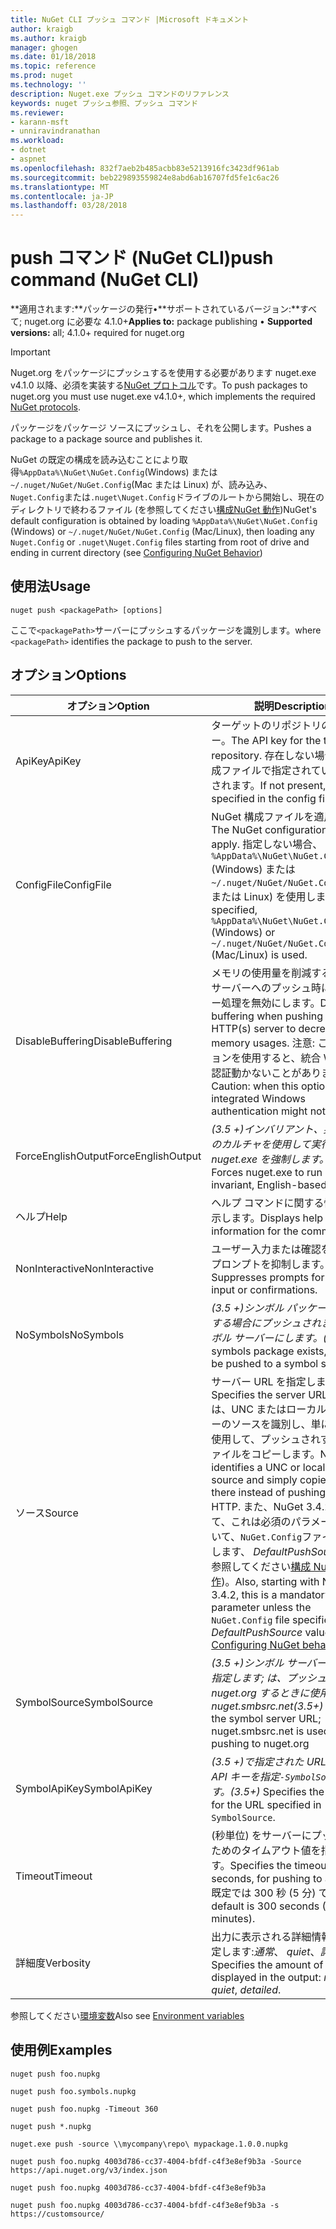 ```yaml
---
title: NuGet CLI プッシュ コマンド |Microsoft ドキュメント
author: kraigb
ms.author: kraigb
manager: ghogen
ms.date: 01/18/2018
ms.topic: reference
ms.prod: nuget
ms.technology: ''
description: Nuget.exe プッシュ コマンドのリファレンス
keywords: nuget プッシュ参照、プッシュ コマンド
ms.reviewer:
- karann-msft
- unniravindranathan
ms.workload:
- dotnet
- aspnet
ms.openlocfilehash: 832f7aeb2b485acbb83e5213916fc3423df961ab
ms.sourcegitcommit: beb229893559824e8abd6ab16707fd5fe1c6ac26
ms.translationtype: MT
ms.contentlocale: ja-JP
ms.lasthandoff: 03/28/2018
---
```

# <a name="push-command-nuget-cli"></a><span data-ttu-id="66395-104">push コマンド (NuGet CLI)</span><span class="sxs-lookup"><span data-stu-id="66395-104">push command (NuGet CLI)</span></span>

<span data-ttu-id="66395-105">**適用されます:**パッケージの発行&bullet;**サポートされているバージョン:**すべて; nuget.org に必要な 4.1.0+</span><span class="sxs-lookup"><span data-stu-id="66395-105">**Applies to:** package publishing &bullet; **Supported versions:** all; 4.1.0+ required for nuget.org</span></span>

> [!Important]
> <span data-ttu-id="66395-106">Nuget.org をパッケージにプッシュするを使用する必要があります nuget.exe v4.1.0 以降、必須を実装する[NuGet プロトコル](../api/nuget-protocols.md)です。</span><span class="sxs-lookup"><span data-stu-id="66395-106">To push packages to nuget.org you must use nuget.exe v4.1.0+, which implements the required [NuGet protocols](../api/nuget-protocols.md).</span></span>

<span data-ttu-id="66395-107">パッケージをパッケージ ソースにプッシュし、それを公開します。</span><span class="sxs-lookup"><span data-stu-id="66395-107">Pushes a package to a package source and publishes it.</span></span>

<span data-ttu-id="66395-108">NuGet の既定の構成を読み込むことにより取得`%AppData%\NuGet\NuGet.Config`(Windows) または`~/.nuget/NuGet/NuGet.Config`(Mac または Linux) が、読み込み、`Nuget.Config`または`.nuget\Nuget.Config`ドライブのルートから開始し、現在のディレクトリで終わるファイル (を参照してください[構成NuGet 動作](../consume-packages/configuring-nuget-behavior.md))</span><span class="sxs-lookup"><span data-stu-id="66395-108">NuGet's default configuration is obtained by loading `%AppData%\NuGet\NuGet.Config` (Windows) or `~/.nuget/NuGet/NuGet.Config` (Mac/Linux), then loading any `Nuget.Config` or `.nuget\Nuget.Config` files starting from root of drive and ending in current directory (see [Configuring NuGet Behavior](../consume-packages/configuring-nuget-behavior.md))</span></span>

## <a name="usage"></a><span data-ttu-id="66395-109">使用法</span><span class="sxs-lookup"><span data-stu-id="66395-109">Usage</span></span>

```cli
nuget push <packagePath> [options]
```

<span data-ttu-id="66395-110">ここで`<packagePath>`サーバーにプッシュするパッケージを識別します。</span><span class="sxs-lookup"><span data-stu-id="66395-110">where `<packagePath>` identifies the package to push to the server.</span></span>

## <a name="options"></a><span data-ttu-id="66395-111">オプション</span><span class="sxs-lookup"><span data-stu-id="66395-111">Options</span></span>

| <span data-ttu-id="66395-112">オプション</span><span class="sxs-lookup"><span data-stu-id="66395-112">Option</span></span> | <span data-ttu-id="66395-113">説明</span><span class="sxs-lookup"><span data-stu-id="66395-113">Description</span></span> |
| --- | --- |
| <span data-ttu-id="66395-114">ApiKey</span><span class="sxs-lookup"><span data-stu-id="66395-114">ApiKey</span></span> | <span data-ttu-id="66395-115">ターゲットのリポジトリの API キー。</span><span class="sxs-lookup"><span data-stu-id="66395-115">The API key for the target repository.</span></span> <span data-ttu-id="66395-116">存在しない場合は、構成ファイルで指定されているが使用されます。</span><span class="sxs-lookup"><span data-stu-id="66395-116">If not present,  the one specified in the config file is used.</span></span> |
| <span data-ttu-id="66395-117">ConfigFile</span><span class="sxs-lookup"><span data-stu-id="66395-117">ConfigFile</span></span> | <span data-ttu-id="66395-118">NuGet 構成ファイルを適用します。</span><span class="sxs-lookup"><span data-stu-id="66395-118">The NuGet configuration file to apply.</span></span> <span data-ttu-id="66395-119">指定しない場合、 `%AppData%\NuGet\NuGet.Config` (Windows) または`~/.nuget/NuGet/NuGet.Config`(Mac または Linux) を使用します。</span><span class="sxs-lookup"><span data-stu-id="66395-119">If not specified, `%AppData%\NuGet\NuGet.Config` (Windows) or `~/.nuget/NuGet/NuGet.Config` (Mac/Linux) is used.</span></span>|
| <span data-ttu-id="66395-120">DisableBuffering</span><span class="sxs-lookup"><span data-stu-id="66395-120">DisableBuffering</span></span> | <span data-ttu-id="66395-121">メモリの使用量を削減する http (s) サーバーへのプッシュ時にバッファー処理を無効にします。</span><span class="sxs-lookup"><span data-stu-id="66395-121">Disables buffering when pushing to an HTTP(s) server to decrease memory usages.</span></span> <span data-ttu-id="66395-122">注意: このオプションを使用すると、統合 Windows 認証動かないことがあります。</span><span class="sxs-lookup"><span data-stu-id="66395-122">Caution: when this option is used, integrated Windows authentication might not work.</span></span> |
| <span data-ttu-id="66395-123">ForceEnglishOutput</span><span class="sxs-lookup"><span data-stu-id="66395-123">ForceEnglishOutput</span></span> | <span data-ttu-id="66395-124">*(3.5 +)*インバリアント、英語ベースのカルチャを使用して実行する nuget.exe を強制します。</span><span class="sxs-lookup"><span data-stu-id="66395-124">*(3.5+)* Forces nuget.exe to run using an invariant, English-based culture.</span></span> |
| <span data-ttu-id="66395-125">ヘルプ</span><span class="sxs-lookup"><span data-stu-id="66395-125">Help</span></span> | <span data-ttu-id="66395-126">ヘルプ コマンドに関する情報を表示します。</span><span class="sxs-lookup"><span data-stu-id="66395-126">Displays help information for the command.</span></span> |
| <span data-ttu-id="66395-127">NonInteractive</span><span class="sxs-lookup"><span data-stu-id="66395-127">NonInteractive</span></span> | <span data-ttu-id="66395-128">ユーザー入力または確認を要求するプロンプトを抑制します。</span><span class="sxs-lookup"><span data-stu-id="66395-128">Suppresses prompts for user input or confirmations.</span></span> |
| <span data-ttu-id="66395-129">NoSymbols</span><span class="sxs-lookup"><span data-stu-id="66395-129">NoSymbols</span></span> | <span data-ttu-id="66395-130">*(3.5 +)*シンボル パッケージが存在する場合にプッシュされませんシンボル サーバーにします。</span><span class="sxs-lookup"><span data-stu-id="66395-130">*(3.5+)* If a symbols package exists, it will not be pushed to a symbol server.</span></span> |
| <span data-ttu-id="66395-131">ソース</span><span class="sxs-lookup"><span data-stu-id="66395-131">Source</span></span> | <span data-ttu-id="66395-132">サーバー URL を指定します。</span><span class="sxs-lookup"><span data-stu-id="66395-132">Specifies the server URL.</span></span> <span data-ttu-id="66395-133">NuGet は、UNC またはローカル フォルダーのソースを識別し、単に HTTP を使用して、プッシュされずにあるファイルをコピーします。</span><span class="sxs-lookup"><span data-stu-id="66395-133">NuGet identifies a UNC or local folder source and simply copies the file there instead of pushing it using HTTP.</span></span>  <span data-ttu-id="66395-134">また、NuGet 3.4.2 から始めて、これは必須のパラメーターを除いて、`NuGet.Config`ファイルを指定します、 *DefaultPushSource*値 (を参照してください[構成 NuGet 動作](../consume-packages/configuring-nuget-behavior.md))。</span><span class="sxs-lookup"><span data-stu-id="66395-134">Also, starting with NuGet 3.4.2, this is a mandatory parameter unless the `NuGet.Config` file specifies a *DefaultPushSource* value (see [Configuring NuGet behavior](../consume-packages/configuring-nuget-behavior.md)).</span></span> |
| <span data-ttu-id="66395-135">SymbolSource</span><span class="sxs-lookup"><span data-stu-id="66395-135">SymbolSource</span></span> | <span data-ttu-id="66395-136">*(3.5 +)*シンボル サーバーの URL を指定します; は、プッシュ nuget.org するときに使用する nuget.smbsrc.net</span><span class="sxs-lookup"><span data-stu-id="66395-136">*(3.5+)* Specifies the symbol server URL; nuget.smbsrc.net is used when pushing to nuget.org</span></span> |
| <span data-ttu-id="66395-137">SymbolApiKey</span><span class="sxs-lookup"><span data-stu-id="66395-137">SymbolApiKey</span></span> | <span data-ttu-id="66395-138">*(3.5 +)*で指定された URL では、API キーを指定`-SymbolSource`です。</span><span class="sxs-lookup"><span data-stu-id="66395-138">*(3.5+)* Specifies the API key for the URL specified in `-SymbolSource`.</span></span> |
| <span data-ttu-id="66395-139">Timeout</span><span class="sxs-lookup"><span data-stu-id="66395-139">Timeout</span></span> | <span data-ttu-id="66395-140">(秒単位) をサーバーにプッシュするためのタイムアウト値を指定します。</span><span class="sxs-lookup"><span data-stu-id="66395-140">Specifies the timeout, in seconds, for pushing to a server.</span></span> <span data-ttu-id="66395-141">既定では 300 秒 (5 分) です。</span><span class="sxs-lookup"><span data-stu-id="66395-141">The default is 300 seconds (5 minutes).</span></span> |
| <span data-ttu-id="66395-142">詳細度</span><span class="sxs-lookup"><span data-stu-id="66395-142">Verbosity</span></span> | <span data-ttu-id="66395-143">出力に表示される詳細情報の量を指定します:*通常*、 *quiet*、*詳細*です。</span><span class="sxs-lookup"><span data-stu-id="66395-143">Specifies the amount of detail displayed in the output: *normal*, *quiet*, *detailed*.</span></span> |

<span data-ttu-id="66395-144">参照してください[環境変数](cli-ref-environment-variables.md)</span><span class="sxs-lookup"><span data-stu-id="66395-144">Also see [Environment variables](cli-ref-environment-variables.md)</span></span>

## <a name="examples"></a><span data-ttu-id="66395-145">使用例</span><span class="sxs-lookup"><span data-stu-id="66395-145">Examples</span></span>

```cli
nuget push foo.nupkg

nuget push foo.symbols.nupkg

nuget push foo.nupkg -Timeout 360

nuget push *.nupkg

nuget.exe push -source \\mycompany\repo\ mypackage.1.0.0.nupkg

nuget push foo.nupkg 4003d786-cc37-4004-bfdf-c4f3e8ef9b3a -Source https://api.nuget.org/v3/index.json

nuget push foo.nupkg 4003d786-cc37-4004-bfdf-c4f3e8ef9b3a

nuget push foo.nupkg 4003d786-cc37-4004-bfdf-c4f3e8ef9b3a -s https://customsource/
```
